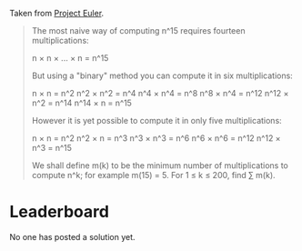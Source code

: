 Taken from [Project Euler](https://projecteuler.net/problem=122).

> The most naive way of computing n^15 requires fourteen multiplications:
> 
> n × n × ... × n = n^15
>
> But using a "binary" method you can compute it in six multiplications:
> 
> n × n = n^2
> n^2 × n^2 = n^4
> n^4 × n^4 = n^8
> n^8 × n^4 = n^12
> n^12 × n^2 = n^14
> n^14 × n = n^15
>
> However it is yet possible to compute it in only five multiplications:
> 
> n × n = n^2
> n^2 × n = n^3
> n^3 × n^3 = n^6
> n^6 × n^6 = n^12
> n^12 × n^3 = n^15
> 
> We shall define m(k) to be the minimum number of multiplications to compute n^k; for example m(15) = 5.
> For 1 ≤ k ≤ 200, find ∑ m(k).

# Leaderboard

No one has posted a solution yet.
